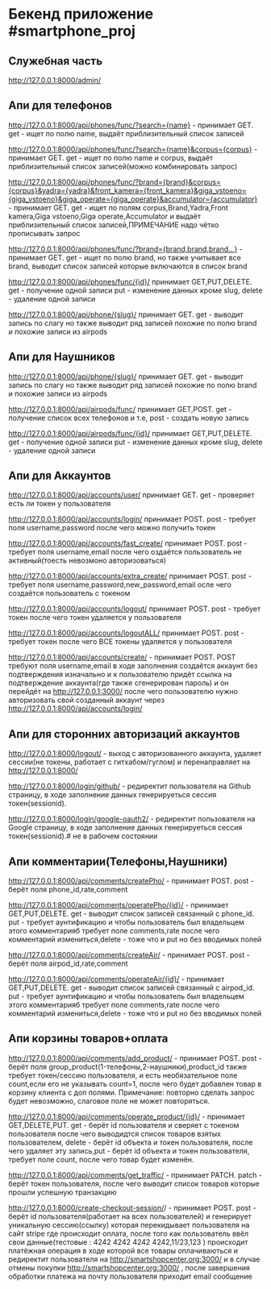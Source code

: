 <h1>Бекенд приложение #smartphone_proj</h1>


<h2>Служебная часть</h2>

http://127.0.0.1:8000/admin/

<h2>Апи для телефонов</h2>


http://127.0.0.1:8000/api/phones/func/?search={name} - принимает GET. get - ищет по полю name, выдаёт приблизительный список записей

http://127.0.0.1:8000/api/phones/func/?search={name}&corpus={corpus} - принимает GET. get - ищет по полю name и corpus, выдаёт приблизительный список записей(можно комбинировать запрос)

http://127.0.0.1:8000/api/phones/func/?brand={brand}&corpus={corpus}&yadra={yadra}&front_kamera={front_kamera}&giga_vstoeno={giga_vstoeno}&giga_operate={giga_operate}&accumulator={accumulator} - принимает GET. get - ищет по полям corpus,Brand,Yadra,Front kamera,Giga vstoeno,Giga operate,Accumulator и выдаёт приблизительный список записей,ПРИМЕЧАНИЕ надо чётко прописывать запрос

http://127.0.0.1:8000/api/phones/func/?brand={brand,brand,brand...} - принимает GET. get - ищет по полю brand, но также учитывает все brand, выводит список записей которые включаются в список brand

http://127.0.0.1:8000/api/phones/func/{id}/ принимает GET,PUT,DELETE. get - получение одной записи put - изменение данных кроме slug, delete - удаление одной записи

http://127.0.0.1:8000/api/phone/{slug}/ принимает GET. get - выводит запись по слагу но также выводит ряд записей похожие по полю brand и похожие записи из airpods


<h2>Апи для Наушников</h2>


http://127.0.0.1:8000/api/phone/{slug}/ принимает GET. get - выводит запись по слагу но также выводит ряд записей похожие по полю brand и похожие записи из airpods

http://127.0.0.1:8000/api/airpods/func/ принимает GET,POST. get - получение список всех телефонов и т.е, post - создать новую запись

http://127.0.0.1:8000/api/airpods/func/{id}/ принимает GET,PUT,DELETE. get - получение одной записи put - изменение данных кроме slug, delete - удаление одной записи


<h2>Апи для Аккаунтов</h2>


http://127.0.0.1:8000/api/accounts/user/ принимает GET. get - проверяет есть ли токен у пользователя

http://127.0.0.1:8000/api/accounts/login/ принимает POST. post - требует поля username,password после чего можно получить токен

http://127.0.0.1:8000/api/accounts/fast_create/ принимает POST. post - требует поля username,email после чего оздаётся пользователь не активный(тоесть невозмоно авторизоваться)

http://127.0.0.1:8000/api/accounts/extra_create/ принимает POST. post - требует поля username,password,new_password,email осле чего создаётся пользователь с токеном

http://127.0.0.1:8000/api/accounts/logout/ принимает POST. post - требует токен после чего токен удаляется у пользователя

http://127.0.0.1:8000/api/accounts/logoutALL/ принимает POST. post - требует токен после чего ВСЕ токены удаляется у пользователя

http://127.0.0.1:8000/api/accounts/create/ - принимает POST. POST требуют поля username,email в ходе заполнения создаётся аккаунт без подтверждения изначально и к пользователю придёт ссылка на подтверждение аккаунта(где также сгенерирован пароль) и он перейдёт на http://127.0.0.1:3000/ после чего пользователю нужно авторизовать свой созданный аккаунт через http://127.0.0.1:8000/api/accounts/login/


<h2>Апи для сторонних авторизаций аккаунтов</h2>


http://127.0.0.1:8000/logout/ - выход с авторизованного аккаунта, удаляет сессии(не токены, работает с гитхабом/гуглом) и перенаправляет на http://127.0.0.1:8000/

http://127.0.0.1:8000/login/github/ - редиректит пользователя на Github страницу, в ходе заполнение данных генерируеться сессия токен(sessionid).

http://127.0.0.1:8000/login/google-oauth2/ - редиректит пользователя на Google страницу, в ходе заполнение данных генерируеться сессия токен(sessionid).# не в рабочем состоянии


<h2>Апи комментарии(Телефоны,Наушники)</h2>


http://127.0.0.1:8000/api/comments/createPho/ - принимает POST. post - берёт поля phone_id,rate,comment

http://127.0.0.1:8000/api/comments/operatePho/{id}/ - принимает GET,PUT,DELETE. get - выводит список записей связанный с phone_id. put - требует аунтификацию и чтобы пользователь был владельцем этого комментарияб требует поле comments,rate после чего комментарий измениться,delete - тоже что и put но без вводимых полей

http://127.0.0.1:8000/api/comments/createAir/ - принимает POST. post - берёт поля airpod_id,rate,comment

http://127.0.0.1:8000/api/comments/operateAir/{id}/ - принимает GET,PUT,DELETE. get - выводит список записей связанный с airpod_id. put - требует аунтификацию и чтобы пользователь был владельцем этого комментарияб требует поле comments,rate после чего комментарий измениться,delete - тоже что и put но без вводимых полей


<h2>Апи корзины товаров+оплата</h2>


http://127.0.0.1:8000/api/comments/add_product/ - принимает POST. post - берёт поля group_product(1-телефоны,2-наушники),product_id также требует токен/сессию пользователя, и есть необязательное поле count,если его не указывать count=1, после чего будет добавлен товар в корзину клиента с доп полями. Примечание: повторно сделать запрос будет невозможно, слаговое поле не может повторяться.

http://127.0.0.1:8000/api/comments/operate_product/{id}/ - принимает GET,DELETE,PUT. get - берёт id пользователя и сверяет с токеном пользователя после чего выводидтся список товаров взятых пользователем, delete - берёт id объекта и токен пользователя, после чего удаляет эту запись,put - берёт id объекта и токен пользователя, требует поле count, после чего товар будет изменён.

http://127.0.0.1:8000/api/comments/get_traffic/ - принимает PATCH. patch - берёт токен пользователя, после чего выводит список товаров которые прошли успешную транзакцию

http://127.0.0.1:8000/create-checkout-session/<id>/ - принимает POST. post - берёт id пользователя(работает на всех пользователей) и генерирует уникальную сессию(ссылку) которая перекидывает пользователя на сайт stripe где происходит оплата, после того как пользователь ввёл свои данные(тестовые : 4242 4242 4242 4242,11/23,123 ) происходит платёжная операция в ходе которой все товары оплачиваються и редиректит пользователя на http://smartshopcenter.org:3000/ и в случае отмены покупки http://smartshopcenter.org:3000/ , после завершения обработки платежа на почту пользователя приходит email сообщение


